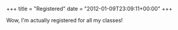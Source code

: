 +++
title = "Registered"
date = "2012-01-09T23:09:11+00:00"
+++

Wow, I'm actually registered for all my classes!
			